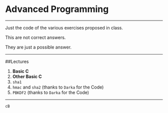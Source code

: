 # Advanced Programming

---

Just the code of the various exercises proposed in class.

This are not correct answers. 

They are just a possible answer.

---

##Lectures

1. **Basic C**
2. **Other Basic C**
3. `sha1`
4. `hmac` and `sha2` (thanks to `Darka` for the Code)
5. `PBKDF2` (thanks to `Darka` for the Code)

---

`cB`